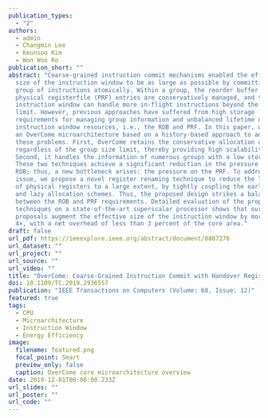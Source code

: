 ```yaml
---
publication_types:
  - "2"
authors:
  - admin
  - Changmin Lee
  - Keunsoo Kim
  - Won Woo Ro
publication_short: ""
abstract: "Coarse-grained instruction commit mechanisms enabled the effective
  size of the instruction window to be as large as possible by committing a
  group of instructions atomically. Within a group, the reorder buffer (ROB) and
  physical registerfile (PRF) entries are conservatively managed, and thus the
  instruction window can handle more in-flight instructions beyond the hardware
  limit. However, previous approaches have suffered from high storage
  requirements for managing group information and unbalanced lifetime of
  instruction window resources, i.e., the ROB and PRF. In this paper, we propose
  an OverCome microarchitecture based on a history-based approach to address
  these problems. First, OverCome retains the conservative allocation of the ROB
  regardless of the group size limit, thereby providing high scalability.
  Second, it handles the information of numerous groups with a low storage cost.
  These two techniques achieve a significant reduction in the pressure on the
  ROB; thus, a new bottleneck arises: the pressure on the PRF. To address this
  issue, we propose a novel register renaming technique to reduce the lifetime
  of physical registers to a large extent, by tightly coupling the early release
  and lazy allocation schemes. Thus, the proposed design strikes a balance
  between the ROB and PRF requirements. Detailed evaluation of the proposed
  techniques on a state-of-the-art superscalar processor shows that our
  proposals augment the effective size of the instruction window by more than
  4×, with a net overhead of less than 3 percent of the core area."
draft: false
url_pdf: https://ieeexplore.ieee.org/abstract/document/8807276
url_dataset: ""
url_project: ""
url_source: ""
url_video: ""
title: "OverCome: Coarse-Grained Instruction Commit with Handover Register Renaming"
doi: 10.1109/TC.2019.2936557
publication: "IEEE Transactions on Computers (Volume: 68, Issue: 12)"
featured: true
tags:
  - CPU
  - Microarchitecture
  - Instruction Window
  - Energy Efficiency
image:
  filename: featured.png
  focal_point: Smart
  preview_only: false
  caption: OverCome core microarchitecture overview
date: 2019-12-01T00:00:00.233Z
url_slides: ""
url_poster: ""
url_code: ""
---
```

